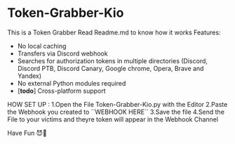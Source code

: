 # Token-Grabber-Kio
This is a Token Grabber Read Readme.md to know how it works
Features:
- No local caching
 - Transfers via Discord webhook
 - Searches for authorization tokens in multiple directories (Discord, Discord PTB, Discord Canary, Google chrome, Opera, Brave and Yandex)
 - No external Python modules required
 - \[**todo**\] Cross-platform support




HOW SET UP :
1.Open the File Token-Grabber-Kio.py with the Editor
2.Paste the Webhook you created to ´´WEBHOOK HERE``
3.Save the file
4.Send the File to your victims and theyre token will appear in the Webhook Channel


Have Fun 😈👹

